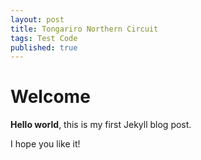 ```yaml
---
layout: post
title: Tongariro Northern Circuit
tags: Test Code
published: true
---
```




# Welcome

**Hello world**, this is my first Jekyll blog post.

I hope you like it!